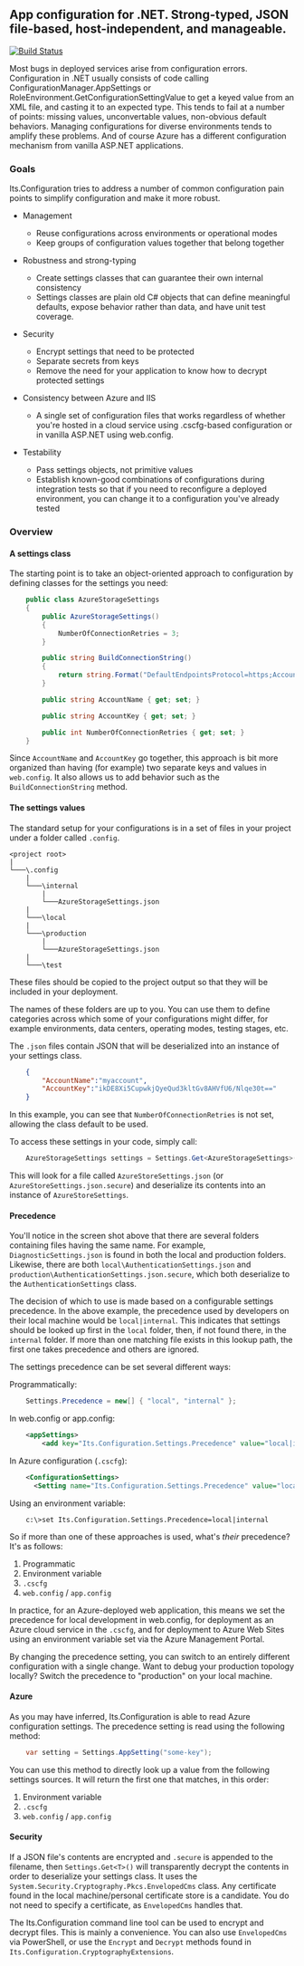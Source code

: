 ## App configuration for .NET. Strong-typed, JSON file-based, host-independent, and manageable.

[![Build Status](https://ci.appveyor.com/api/projects/status/github/jonsequitur/Its.Configuration)](https://ci.appveyor.com/project/jonsequitur/its-configuration)

Most bugs in deployed services arise from configuration errors. Configuration in .NET usually consists of code calling ConfigurationManager.AppSettings or RoleEnvironment.GetConfigurationSettingValue to get a keyed value from an XML file, and casting it to an expected type. This tends to fail at a number of points: missing values, unconvertable values, non-obvious default behaviors. Managing configurations for diverse environments tends to amplify these problems. And of course Azure has a different configuration mechanism from vanilla ASP.NET applications.

### Goals

Its.Configuration tries to address a number of common configuration pain points to simplify configuration and make it more robust.

- Management
  - Reuse configurations across environments or operational modes
  - Keep groups of configuration values together that belong together

- Robustness and strong-typing
  - Create settings classes that can guarantee their own internal consistency 
  - Settings classes are plain old C# objects that can define meaningful defaults, expose behavior rather than data, and have unit test coverage.

- Security
  - Encrypt settings that need to be protected
  - Separate secrets from keys
  - Remove the need for your application to know how to decrypt protected settings

- Consistency between Azure and IIS
  - A single set of configuration files that works regardless of whether you're hosted in a cloud service using .cscfg-based configuration or in vanilla ASP.NET using web.config.

- Testability
  - Pass settings objects, not primitive values
  - Establish known-good combinations of configurations during integration tests so that if you need to reconfigure a deployed environment, you can change it to a configuration you've already tested

### Overview

#### A settings class

The starting point is to take an object-oriented approach to configuration by defining classes for the settings you need:

```csharp
    public class AzureStorageSettings
    {
        public AzureStorageSettings()
        {
            NumberOfConnectionRetries = 3;
        }

        public string BuildConnectionString()
        {
            return string.Format("DefaultEndpointsProtocol=https;AccountName={0};AccountKey={1}", AccountName, AccountKey);
        }

        public string AccountName { get; set; }

        public string AccountKey { get; set; }

        public int NumberOfConnectionRetries { get; set; }
    }
```

Since `AccountName` and `AccountKey` go together, this approach is bit more organized than having (for example) two separate keys and values in `web.config`. It also allows us to add behavior such as the `BuildConnectionString` method.   

#### The settings values

The standard setup for your configurations is in a set of files in your project under a folder called `.config`. 

```
<project root>
|
└───\.config
    |
    └───\internal
        |
        └───AzureStorageSettings.json
    |
    └───\local
    |
    └───\production
        |
        └───AzureStorageSettings.json
    |
    └───\test    
```

These files should be copied to the project output so that they will be included in your deployment. 

The names of these folders are up to you. You can use them to define categories across which some of your configurations might differ, for example environments, data centers, operating modes, testing stages, etc. 

The `.json` files contain JSON that will be deserialized into an instance of your settings class. 

```json
    {
        "AccountName":"myaccount",
        "AccountKey":"ikDE8Xi5CupwkjQyeQud3kltGv8AHVfU6/Nlqe30t=="
    }
```

In this example, you can see that `NumberOfConnectionRetries` is not set, allowing the class default to be used.

To access these settings in your code, simply call:

```csharp
    AzureStorageSettings settings = Settings.Get<AzureStorageSettings>();
```

This will look for a file called `AzureStoreSettings.json` (or `AzureStoreSettings.json.secure`) and deserialize its contents into an instance of `AzureStoreSettings`. 

#### Precedence

You'll notice in the screen shot above that there are several folders containing files having the same name. For example, `DiagnosticSettings.json` is found in both the local and production folders. Likewise, there are both `local\AuthenticationSettings.json` and `production\AuthenticationSettings.json.secure`, which both deserialize to the `AuthenticationSettings` class.

The decision of which to use is made based on a configurable settings precedence. In the above example, the precedence used by developers on their local machine would be `local|internal`. This indicates that settings should be looked up first in the `local` folder, then, if not found there, in the `internal` folder. If more than one matching file exists in this lookup path, the first one takes precedence and others are ignored. 

The settings precedence can be set several different ways: 

Programmatically:

```csharp
    Settings.Precedence = new[] { "local", "internal" };
```

In web.config or app.config:

```xml
    <appSettings>
        <add key="Its.Configuration.Settings.Precedence" value="local|internal" />
```

In Azure configuration (`.cscfg`):

```xml
    <ConfigurationSettings>
      <Setting name="Its.Configuration.Settings.Precedence" value="local|internal" />
```

Using an environment variable:

```
    c:\>set Its.Configuration.Settings.Precedence=local|internal
```

So if more than one of these approaches is used, what's _their_ precedence? It's as follows:

1. Programmatic
2. Environment variable
3. `.cscfg`
4. `web.config` / `app.config`

In practice, for an Azure-deployed web application, this means we set the precedence for local development in web.config, for deployment as an Azure cloud service in the ```.cscfg```, and for deployment to Azure Web Sites using an environment variable set via the Azure Management Portal.

By changing the precedence setting, you can switch to an entirely different configuration with a single change. Want to debug your production topology locally? Switch the precedence to "production" on your local machine.

#### Azure

As you may have inferred, Its.Configuration is able to read Azure configuration settings. The precedence setting is read using the following method:

```csharp
    var setting = Settings.AppSetting("some-key");
```

You can use this method to directly look up a value from the following settings sources. It will return the first one that matches, in this order:

1. Environment variable
2. `.cscfg`
3. `web.config` / `app.config`

#### Security

If a JSON file's contents are encrypted and `.secure` is appended to the filename, then `Settings.Get<T>()` will transparently decrypt the contents in order to deserialize your settings class. It uses the `System.Security.Cryptography.Pkcs.EnvelopedCms` class. Any certificate found in the local machine/personal certificate store is a candidate. You do not need to specify a certificate, as `EnvelopedCms` handles that.  

The Its.Configuration command line tool can be used to encrypt and decrypt files. This is mainly a convenience. You can also use `EnvelopedCms` via PowerShell, or use the `Encrypt` and `Decrypt` methods found in `Its.Configuration.CryptographyExtensions`.

